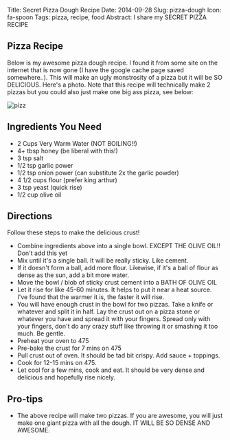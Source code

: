Title: Secret Pizza Dough Recipe
Date: 2014-09-28
Slug: pizza-dough
Icon: fa-spoon
Tags: pizza, recipe, food
Abstract: I share my SECRET PIZZA RECIPE

Pizza Recipe
-----------
Below is my awesome pizza dough recipe. I found it from some site on the internet that is now gone (I have the google cache page saved somewhere..). This will make an ugly monstrosity of a pizza but it will be SO DELICIOUS. Here's a photo. Note that this recipe will technically make 2 pizzas but you could also just make one big ass pizza, see below:

![pizz](|filename|/images/pizza.jpg)

Ingredients You Need
-------------
* 2 Cups Very Warm Water (NOT BOILING!!)
* 4+ tbsp honey (be liberal with this!)
* 3 tsp salt
* 1/2 tsp garlic power
* 1/2 tsp onion power (can substitute 2x the garlic powder)
* 4 1/2 cups flour (prefer king arthur)
* 3 tsp yeast (quick rise)
* 1/2 cup olive oil

Directions
--------------
Follow these steps to make the delicious crust!

* Combine ingredients above into a single bowl. EXCEPT THE OLIVE OIL!! Don't add this yet
* Mix until it's a single ball. It will be really sticky. Like cement. 
* If it doesn't form a ball, add more flour. Likewise, if it's a ball of flour as dense as the sun, add a bit more water.
* Move the bowl / blob of sticky crust cement into a BATH OF OLIVE OIL
* Let it rise for like 45-60 minutes. It helps to put it near a heat source. I've found that the warmer it is, the faster it will rise.
* You will have enough crust in the bowl for two pizzas. Take a knife or whatever and split it in half. Lay the crust out on a pizza stone or whatever you have and spread it with your fingers. Spread only with your fingers, don't do any crazy stuff like throwing it or smashing it too much. Be gentle.
* Preheat your oven to 475
* Pre-bake the crust for 7 mins on 475
* Pull crust out of oven. It should be tad bit crispy. Add sauce + toppings.
* Cook for 12-15 mins on 475.
* Let cool for a few mins, cook and eat. It should be very dense and delicious and hopefully rise nicely.

Pro-tips
-------------------
* The above recipe will make two pizzas. If you are awesome, you will just make one giant pizza with all the dough. IT WILL BE SO DENSE AND AWESOME.
